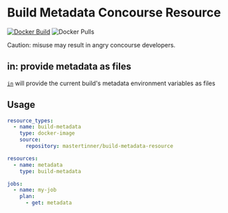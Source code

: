# Build Metadata Concourse Resource

[![Docker Build](https://img.shields.io/docker/cloud/build/mastertinner/build-metadata-resource.svg?style=flat-square)](https://hub.docker.com/r/mastertinner/build-metadata-resource)
![Docker Pulls](https://img.shields.io/docker/pulls/mastertinner/build-metadata-resource.svg?style=flat-square)

Caution: misuse may result in angry concourse developers.

## in: provide metadata as files

[`in`](in) will provide the current build's metadata environment variables as files

## Usage

```yaml
resource_types:
  - name: build-metadata
    type: docker-image
    source:
      repository: mastertinner/build-metadata-resource

resources:
  - name: metadata
    type: build-metadata

jobs:
  - name: my-job
    plan:
      - get: metadata
```
